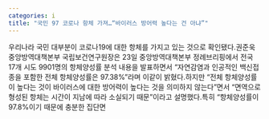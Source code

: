 ```yaml
---
categories: i
title: "국민 97 코로나 항체 가져…“바이러스 방어력 높다는 건 아냐”"
---
```

우리나라 국민 대부분이 코로나19에 대한 항체를 가지고 있는 것으로 확인됐다.권준욱 중앙방역대책본부 국립보건연구원장은 23일 중앙방역대책본부 정례브리핑에서 전국 17개 시도 9901명의 항체양성률 분석 내용을 발표하면서 “자연감염과 인공적인 백신접종을 포함한 전체 항체양성률은 97.38%”라며 이같이 밝혔다.하지만 “전체 항체양성률이 높다는 것이 바이러스에 대한 방어력이 높다는 것을 의미하지 않는다”면서 “면역으로 형성된 항체는 시간이 지남에 따라 소실되기 때문”이라고 설명했다.특히 “항체양성률이 97.8%이기 때문에 충분한 집단면
